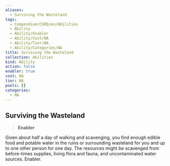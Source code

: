 ```yaml
---
aliases:
  - Surviving the Wasteland
tags:
  - Compendium/CSRD/en/Abilities
  - Ability
  - Ability/Enabler
  - Ability/Cost/NA
  - Ability/Tier/NA
  - Ability/Categories/NA
title: Surviving the Wasteland
collection: Abilities
kind: Ability
action: false
enabler: true
cost: NA
tier: NA
pools: []
categories:
  - NA
---
```

## Surviving the Wasteland  
>**Enabler**
  
Given about half a day of walking and scavenging, you find enough edible food and potable water in the ruins or surrounding wasteland for you and up to one other person for one day. The resources might be scavenged from before-times supplies, living flora and fauna, and uncontaminated water sources. Enabler.